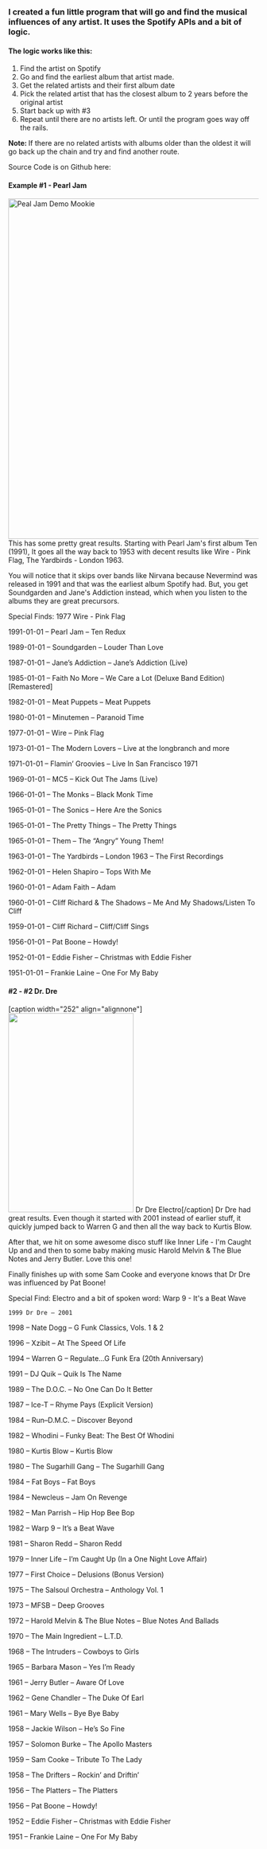 <h3>I created a fun little program that will go and find the musical influences of any artist. It uses the Spotify APIs and a bit of logic.</h3>
<h4>The logic works like this:</h4>
<ol>
 	<li>Find the artist on Spotify</li>
 	<li>Go and find the earliest album that artist made.</li>
 	<li>Get the related artists and their first album date</li>
 	<li>Pick the related artist that has the closest album to 2 years before the original artist</li>
 	<li>Start back up with #3</li>
 	<li>Repeat until there are no artists left. Or until the program goes way off the rails.</li>
</ol>
<strong>Note: </strong>If there are no related artists with albums older than the oldest it will go back up the chain and try and find another route.

Source Code is on Github here: 


<h4>Example #1 - Pearl Jam</h4>
<img src="https://img.cdandlp.com/2016/05/imgL/118168067-2.jpg" width="684" height="684" alt="Peal Jam Demo Mookie" class="alignnone size-full" />
This has some pretty great results. Starting with Pearl Jam's first album Ten (1991), It goes all the way back to 1953 with decent results like Wire - Pink Flag, The Yardbirds - London 1963.

You will notice that it skips over bands like Nirvana because Nevermind was released in 1991 and that was the earliest album Spotify had. But, you get Soundgarden and Jane's Addiction instead, which when you listen to the albums they are great precursors.

Special Finds: 1977 Wire - Pink Flag

1991-01-01 – Pearl Jam – Ten Redux

1989-01-01 – Soundgarden – Louder Than Love

1987-01-01 – Jane’s Addiction – Jane’s Addiction (Live)

1985-01-01 – Faith No More – We Care a Lot (Deluxe Band Edition) [Remastered]

1982-01-01 – Meat Puppets – Meat Puppets

1980-01-01 – Minutemen – Paranoid Time

1977-01-01 – Wire – Pink Flag

1973-01-01 – The Modern Lovers – Live at the longbranch and more

1971-01-01 – Flamin’ Groovies – Live In San Francisco 1971

1969-01-01 – MC5 – Kick Out The Jams (Live)

1966-01-01 – The Monks – Black Monk Time

1965-01-01 – The Sonics – Here Are the Sonics

1965-01-01 – The Pretty Things – The Pretty Things

1965-01-01 – Them – The “Angry” Young Them!

1963-01-01 – The Yardbirds – London 1963 – The First Recordings

1962-01-01 – Helen Shapiro – Tops With Me

1960-01-01 – Adam Faith – Adam

1960-01-01 – Cliff Richard & The Shadows – Me And My Shadows/Listen To Cliff

1959-01-01 – Cliff Richard – Cliff/Cliff Sings

1956-01-01 – Pat Boone – Howdy!

1952-01-01 – Eddie Fisher – Christmas with Eddie Fisher

1951-01-01 – Frankie Laine – One For My Baby


<h4>#2 - #2 Dr. Dre</h4>
[caption width="252" align="alignnone"]<img src="https://external-preview.redd.it/zqGztez4s3UkyG1vs0EUDnbBtt5tbrZ3c8Vp3AWaXAo.jpg?width=252&auto=webp&s=1d7bf2ff9aadf7f166a8531681b745cd5e9705f7" width="252" height="400" class="size-full" /> Dr Dre Electro[/caption]
Dr Dre had great results. Even though it started with 2001 instead of earlier stuff, it quickly jumped back to Warren G and then all the way back to Kurtis Blow.  

 After that, we hit on some awesome disco stuff like Inner Life - I'm Caught Up and and then to some baby making music Harold Melvin & The Blue Notes and Jerry Butler.  Love this one!  
 
 Finally finishes up with some Sam Cooke and everyone knows that Dr Dre was influenced by Pat Boone! 

Special Find: Electro and a bit of spoken word: Warp 9 - It's a Beat Wave

	1999 Dr Dre – 2001

1998 – Nate Dogg – G Funk Classics, Vols. 1 & 2

1996 – Xzibit – At The Speed Of Life

1994 – Warren G – Regulate…G Funk Era (20th Anniversary)

1991 – DJ Quik – Quik Is The Name

1989 – The D.O.C. – No One Can Do It Better

1987 – Ice-T – Rhyme Pays (Explicit Version)

1984 – Run–D.M.C. – Discover Beyond

1982 – Whodini – Funky Beat: The Best Of Whodini

1980 – Kurtis Blow – Kurtis Blow

1980 – The Sugarhill Gang – The Sugarhill Gang

1984 – Fat Boys – Fat Boys

1984 – Newcleus – Jam On Revenge

1982 – Man Parrish – Hip Hop Bee Bop

1982 – Warp 9 – It’s a Beat Wave

1981 – Sharon Redd – Sharon Redd

1979 – Inner Life – I’m Caught Up (In a One Night Love Affair)

1977 – First Choice – Delusions (Bonus Version)

1975 – The Salsoul Orchestra – Anthology Vol. 1

1973 – MFSB – Deep Grooves

1972 – Harold Melvin & The Blue Notes – Blue Notes And Ballads

1970 – The Main Ingredient – L.T.D.

1968 – The Intruders – Cowboys to Girls

1965 – Barbara Mason – Yes I’m Ready

1961 – Jerry Butler – Aware Of Love

1962 – Gene Chandler – The Duke Of Earl

1961 – Mary Wells – Bye Bye Baby

1958 – Jackie Wilson – He’s So Fine

1957 – Solomon Burke – The Apollo Masters

1959 – Sam Cooke – Tribute To The Lady

1958 – The Drifters – Rockin’ and Driftin’

1956 – The Platters – The Platters

1956 – Pat Boone – Howdy!

1952 – Eddie Fisher – Christmas with Eddie Fisher

1951 – Frankie Laine – One For My Baby

